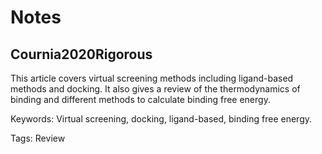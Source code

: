 # Notes

## Cournia2020Rigorous

This article covers virtual screening methods including ligand-based methods and docking.
It also gives a review of the thermodynamics of binding and different methods to calculate binding free energy.

Keywords: Virtual screening, docking, ligand-based, binding free energy.


Tags: Review
